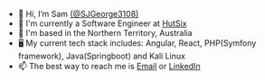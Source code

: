 - 👋 Hi, I’m Sam [(@SJGeorge3108)](https://github.com/SJGeorge3108)
- 🏢 I'm currently a Software Engineer at [HutSix](https://www.hutsix.com.au/team)
- 🦘 I'm based in the Northern Territory, Australia
- 🖥️ My current tech stack includes: Angular, React, PHP(Symfony framework), Java(Springboot) and Kali Linux
- 📫 The best way to reach me is [Email](mailto:sam@palakunnu.com) or [LinkedIn](https://www.linkedin.com/in/sjgeorge3108/)

